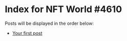 # Index for NFT World #4610
Posts will be displayed in the order below:

- [Your first post](./001-first.md)

